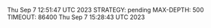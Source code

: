 Thu Sep  7 12:51:47 UTC 2023
STRATEGY: pending
MAX-DEPTH: 500
TIMEOUT: 86400
Thu Sep  7 15:28:43 UTC 2023
